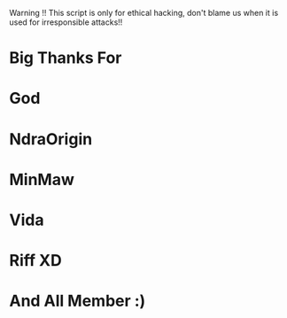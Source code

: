Warning !!
This script is only for ethical hacking, don't blame us when it is used for irresponsible attacks!!

# Big Thanks For
# God
# NdraOrigin
# MinMaw
# Vida
# Riff XD
# And All Member :)

